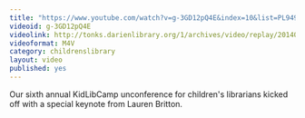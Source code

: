 ```yaml
---
title: "https://www.youtube.com/watch?v=g-3GD12pQ4E&index=10&list=PL9492CEFCF1B0D298"
videoid: g-3GD12pQ4E
videolink: http://tonks.darienlibrary.org/1/archives/video/replay/20140807_cl_kidlibcamp.m4v
videoformat: M4V
category: childrenslibrary
layout: video
published: yes
---
```


Our sixth annual KidLibCamp unconference for children's librarians kicked off with a special keynote from Lauren Britton.